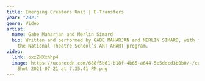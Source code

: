 ```yaml
---
title: Emerging Creators Unit | E-Transfers
year: "2021"
genre: Video
artist:
  name: Gabe Maharjan and Merlin Simard
  bio: Written and performed by GABE MAHARJAN and MERLIN SIMARD, with funding from
    the National Theatre School’s ART APART program.
video:
  link: oxzZNXxhhp4
  image: https://ucarecdn.com/688f5b61-b18f-4b65-a644-5e5ddcd3b0b0/-/crop/684x513/156,0/-/preview/Screen
    Shot 2021-07-21 at 7.35.41 PM.png
---
```

